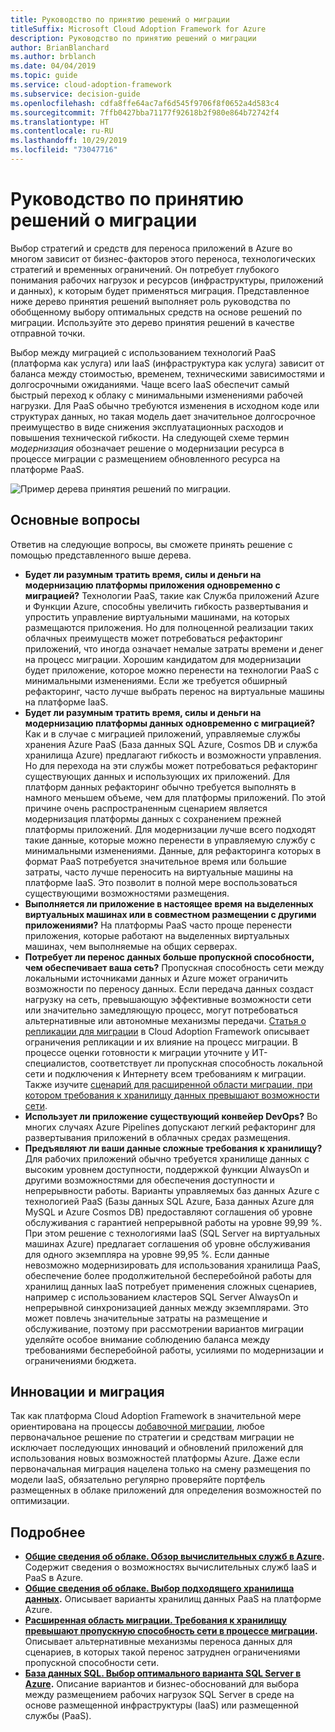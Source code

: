 ```yaml
---
title: Руководство по принятию решений о миграции
titleSuffix: Microsoft Cloud Adoption Framework for Azure
description: Руководство по принятию решений о миграции
author: BrianBlanchard
ms.author: brblanch
ms.date: 04/04/2019
ms.topic: guide
ms.service: cloud-adoption-framework
ms.subservice: decision-guide
ms.openlocfilehash: cdfa8ffe64ac7af6d545f9706f8f0652a4d583c4
ms.sourcegitcommit: 7ffb0427bba71177f92618b2f980e864b72742f4
ms.translationtype: HT
ms.contentlocale: ru-RU
ms.lasthandoff: 10/29/2019
ms.locfileid: "73047716"
---
```

# <a name="migration-tools-decision-guide"></a>Руководство по принятию решений о миграции

Выбор стратегий и средств для переноса приложений в Azure во многом зависит от бизнес-факторов этого переноса, технологических стратегий и временных ограничений. Он потребует глубокого понимания рабочих нагрузок и ресурсов (инфраструктуры, приложений и данных), к которым будет применяться миграция. Представленное ниже дерево принятия решений выполняет роль руководства по обобщенному выбору оптимальных средств на основе решений по миграции. Используйте это дерево принятия решений в качестве отправной точки.

Выбор между миграцией с использованием технологий PaaS (платформа как услуга) или IaaS (инфраструктура как услуга) зависит от баланса между стоимостью, временем, техническими зависимостями и долгосрочными ожиданиями. Чаще всего IaaS обеспечит самый быстрый переход к облаку с минимальными изменениями рабочей нагрузки. Для PaaS обычно требуются изменения в исходном коде или структурах данных, но такая модель дает значительное долгосрочное преимущество в виде снижения эксплуатационных расходов и повышения технической гибкости. На следующей схеме термин _модернизация_ обозначает решение о модернизации ресурса в процессе миграции с размещением обновленного ресурса на платформе PaaS.

![Пример дерева принятия решений по миграции.](../../_images/migrate/migration-tools-decision-tree.png)

## <a name="key-questions"></a>Основные вопросы

Ответив на следующие вопросы, вы сможете принять решение с помощью представленного выше дерева.

- **Будет ли разумным тратить время, силы и деньги на модернизацию платформы приложения одновременно с миграцией?** Технологии PaaS, такие как Служба приложений Azure и Функции Azure, способны увеличить гибкость развертывания и упростить управление виртуальными машинами, на которых размещаются приложения. Но для полноценной реализации таких облачных преимуществ может потребоваться рефакторинг приложений, что иногда означает немалые затраты времени и денег на процесс миграции. Хорошим кандидатом для модернизации будет приложение, которое можно перенести на технологии PaaS с минимальными изменениями. Если же требуется обширный рефакторинг, часто лучше выбрать перенос на виртуальные машины на платформе IaaS.
- **Будет ли разумным тратить время, силы и деньги на модернизацию платформы данных одновременно с миграцией?** Как и в случае с миграцией приложений, управляемые службы хранения Azure PaaS (База данных SQL Azure, Cosmos DB и служба хранилища Azure) предлагают гибкость и возможности управления. Но для перехода на эти службы может потребоваться рефакторинг существующих данных и использующих их приложений. Для платформ данных рефакторинг обычно требуется выполнять в намного меньшем объеме, чем для платформы приложений. По этой причине очень распространенным сценарием является модернизация платформы данных с сохранением прежней платформы приложений. Для модернизации лучше всего подходят такие данные, которые можно перенести в управляемую службу с минимальными изменениями. Данные, для рефакторинга которых в формат PaaS потребуется значительное время или большие затраты, часто лучше переносить на виртуальные машины на платформе IaaS. Это позволит в полной мере воспользоваться существующими возможностями размещения.
- **Выполняется ли приложение в настоящее время на выделенных виртуальных машинах или в совместном размещении с другими приложениями?** На платформы PaaS часто проще перенести приложения, которые работают на выделенных виртуальных машинах, чем выполняемые на общих серверах.
- **Потребует ли перенос данных больше пропускной способности, чем обеспечивает ваша сеть?** Пропускная способность сети между локальными источниками данных и Azure может ограничить возможности по переносу данных. Если передача данных создаст нагрузку на сеть, превышающую эффективные возможности сети или значительно замедляющую процесс, могут потребоваться альтернативные или автономные механизмы передачи. [Статья о репликации для миграции](../../migrate/migration-considerations/migrate/replicate.md#replication-risks---physics-of-replication) в Cloud Adoption Framework описывает ограничения репликации и их влияние на процесс миграции. В процессе оценки готовности к миграции уточните у ИТ-специалистов, соответствует ли пропускная способность локальной сети и подключения к Интернету всем требованиям к миграции. Также изучите [сценарий для расширенной области миграции, при котором требования к хранилищу данных превышают возможности сети](../../migrate/expanded-scope/network-capacity-exceeded.md#suggested-prerequisites).
- **Использует ли приложение существующий конвейер DevOps?** Во многих случаях Azure Pipelines допускают легкий рефакторинг для развертывания приложений в облачных средах размещения.
- **Предъявляют ли ваши данные сложные требования к хранилищу?** Для рабочих приложений обычно требуется хранилище данных с высоким уровнем доступности, поддержкой функции AlwaysOn и другими возможностями для обеспечения доступности и непрерывности работы. Варианты управляемых баз данных Azure с технологией PaaS (Базы данных SQL Azure, База данных Azure для MySQL и Azure Cosmos DB) предоставляют соглашения об уровне обслуживания с гарантией непрерывной работы на уровне 99,99 %. При этом решение с технологиями IaaS (SQL Server на виртуальных машинах Azure) предлагает соглашения об уровне обслуживания для одного экземпляра на уровне 99,95 %. Если данные невозможно модернизировать для использования хранилища PaaS, обеспечение более продолжительной бесперебойной работы для хранилищ данных IaaS потребует применения сложных сценариев, например с использованием кластеров SQL Server AlwaysOn и непрерывной синхронизацией данных между экземплярами. Это может повлечь значительные затраты на размещение и обслуживание, поэтому при рассмотрении вариантов миграции уделяйте особое внимание соблюдению баланса между требованиями бесперебойной работы, усилиями по модернизации и ограничениями бюджета.

## <a name="innovation-and-migration"></a>Инновации и миграция

Так как платформа Cloud Adoption Framework в значительной мере ориентирована на процессы [добавочной миграции](../../migrate/index.md#migration-implementation), любое первоначальное решение по стратегии и средствам миграции не исключает последующих инноваций и обновлений приложений для использования новых возможностей платформы Azure. Даже если первоначальная миграция нацелена только на смену размещения по модели IaaS, обязательно регулярно проверяйте портфель размещенных в облаке приложений для определения возможностей по оптимизации.

## <a name="learn-more"></a>Подробнее

- **[Общие сведения об облаке. Обзор вычислительных служб в Azure](https://docs.microsoft.com/azure/architecture/guide/technology-choices/compute-overview).** Содержит сведения о возможностях вычислительных служб IaaS и PaaS в Azure.
- **[Общие сведения об облаке. Выбор подходящего хранилища данных](https://docs.microsoft.com/azure/architecture/guide/technology-choices/data-store-overview).** Описывает варианты хранилищ данных PaaS на платформе Azure.
- **[Расширенная область миграции. Требования к хранилищу превышают пропускную способность сети в процессе миграции](../../migrate/expanded-scope/network-capacity-exceeded.md).** Описывает альтернативные механизмы переноса данных для сценариев, в которых такой перенос затруднен ограничениями пропускной способности сети.
- **[База данных SQL. Выбор оптимального варианта SQL Server в Azure](https://docs.microsoft.com/azure/sql-database/sql-database-paas-vs-sql-server-iaas#business-motivations-for-choosing-databases-managed-instances-or-sql-virtual-machines).** Описание вариантов и бизнес-обоснований для выбора между размещением рабочих нагрузок SQL Server в среде на основе размещенной инфраструктуры (IaaS) или размещенной службы (PaaS).

